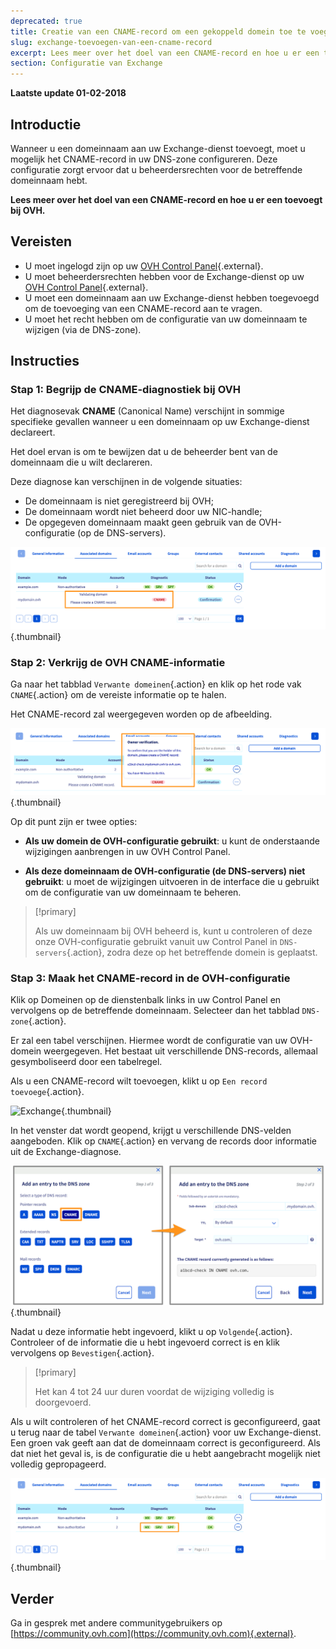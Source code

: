 ```yaml
---
deprecated: true
title: Creatie van een CNAME-record om een gekoppeld domein toe te voegen
slug: exchange-toevoegen-van-een-cname-record
excerpt: Lees meer over het doel van een CNAME-record en hoe u er een toevoegt bij OVH
section: Configuratie van Exchange
---
```


**Laatste update 01-02-2018**

## Introductie

Wanneer u een domeinnaam aan uw Exchange-dienst toevoegt, moet u mogelijk het CNAME-record in uw DNS-zone configureren. Deze configuratie zorgt ervoor dat u beheerdersrechten voor de betreffende domeinnaam hebt.

**Lees meer over het doel van een CNAME-record en hoe u er een toevoegt bij OVH.**

## Vereisten

- U moet ingelogd zijn op uw [OVH Control Panel](https://www.ovh.com/auth/?action=gotomanager&from=https://www.ovh.nl/&ovhSubsidiary=nl){.external}.
- U moet beheerdersrechten hebben voor de Exchange-dienst op uw [OVH Control Panel](https://www.ovh.com/auth/?action=gotomanager&from=https://www.ovh.nl/&ovhSubsidiary=nl){.external}.
- U moet een domeinnaam aan uw Exchange-dienst hebben toegevoegd om de toevoeging van een CNAME-record aan te vragen.
- U moet het recht hebben om de configuratie van uw domeinnaam te wijzigen (via de DNS-zone).

## Instructies

### Stap 1: Begrijp de CNAME-diagnostiek bij OVH

Het diagnosevak **CNAME** (Canonical Name) verschijnt in sommige specifieke gevallen wanneer u een domeinnaam op uw Exchange-dienst declareert.

Het doel ervan is om te bewijzen dat u de beheerder bent van de domeinnaam die u wilt declareren.

Deze diagnose kan verschijnen in de volgende situaties:

- De domeinnaam is niet geregistreerd bij OVH;
- De domeinnaam wordt niet beheerd door uw NIC-handle;
- De opgegeven domeinnaam maakt geen gebruik van de OVH-configuratie (op de DNS-servers).

![Exchange](images/cname_exchange_diagnostic.png){.thumbnail}

### Stap 2: Verkrijg de OVH CNAME-informatie 

Ga naar het tabblad `Verwante domeinen`{.action} en klik op het rode vak `CNAME`{.action} om de vereiste informatie op te halen.

Het CNAME-record zal weergegeven worden op de afbeelding.

![Exchange](images/cname_exchange_informations.png){.thumbnail}

Op dit punt zijn er twee opties:

- **Als uw domein de OVH-configuratie gebruikt**: u kunt de onderstaande wijzigingen aanbrengen in uw OVH Control Panel.

- **Als deze domeinnaam de OVH-configuratie (de DNS-servers) niet gebruikt**: u moet de wijzigingen uitvoeren in de interface die u gebruikt om de configuratie van uw domeinnaam te beheren.

> [!primary]
>
> Als uw domeinnaam bij OVH beheerd is, kunt u controleren of deze onze OVH-configuratie gebruikt vanuit uw Control Panel in `DNS-servers`{.action}, zodra deze op het betreffende domein is geplaatst.
>

### Stap 3: Maak het CNAME-record in de OVH-configuratie

Klik op Domeinen op de dienstenbalk links in uw Control Panel en vervolgens op de betreffende domeinnaam. Selecteer dan het tabblad `DNS-zone`{.action}.

Er zal een tabel verschijnen.  Hiermee wordt de configuratie van uw OVH-domein weergegeven. Het bestaat uit verschillende DNS-records, allemaal gesymboliseerd door een tabelregel.

Als u een CNAME-record wilt toevoegen, klikt u op `Een record toevoege`{.action}.

![Exchange](images/cname_exchange_add_entry_step1.png){.thumbnail}

In het venster dat wordt geopend, krijgt u verschillende DNS-velden aangeboden. Klik op `CNAME`{.action} en vervang de records door informatie uit de Exchange-diagnose.

![Exchange](images/cname_add_entry_dns_zone.png){.thumbnail}

Nadat u deze informatie hebt ingevoerd, klikt u op `Volgende`{.action}. Controleer of de informatie die u hebt ingevoerd correct is en klik vervolgens op `Bevestigen`{.action}.

> [!primary]
>
> Het kan 4 tot 24 uur duren voordat de wijziging volledig is doorgevoerd.
>

Als u wilt controleren of het CNAME-record correct is geconfigureerd, gaat u terug naar de tabel `Verwante domeinen`{.action} voor uw Exchange-dienst. Een groen vak geeft aan dat de domeinnaam correct is geconfigureerd. Als dat niet het geval is, is de configuratie die u hebt aangebracht mogelijk niet volledig gepropageerd.

![Exchange](images/cname_exchange_diagnostic_green.png){.thumbnail}

## Verder

Ga in gesprek met andere communitygebruikers op [https://community.ovh.com](https://community.ovh.com){.external}.